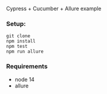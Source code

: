 Cypress + Cucumber + Allure example


### Setup:
```
git clone
npm install
npm test
npm run allure
```

### Requirements
- node 14
- allure
